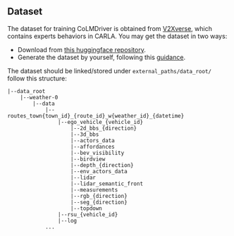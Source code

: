 ## <span id="dataset"> Dataset
The dataset for training CoLMDriver is obtained from [V2Xverse](https://github.com/CollaborativePerception/V2Xverse), which contains experts behaviors in CARLA. You may get the dataset in two ways:
- Download from [this huggingface repository](https://huggingface.co/datasets/gjliu/V2Xverse).
- Generate the dataset by yourself, following this [guidance](https://github.com/CollaborativePerception/V2Xverse).

The dataset should be linked/stored under `external_paths/data_root/` follow this structure:
```Shell
|--data_root
    |--weather-0
        |--data
            |--routes_town{town_id}_{route_id}_w{weather_id}_{datetime}
                |--ego_vehicle_{vehicle_id}
                    |--2d_bbs_{direction}
                    |--3d_bbs
                    |--actors_data
                    |--affordances
                    |--bev_visibility
                    |--birdview
                    |--depth_{direction}
                    |--env_actors_data
                    |--lidar
                    |--lidar_semantic_front
                    |--measurements
                    |--rgb_{direction}
                    |--seg_{direction}
                    |--topdown
                |--rsu_{vehicle_id}
                |--log
            ...
```